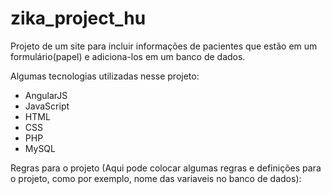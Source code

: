 # zika_project_hu

Projeto de um site para incluir informações de pacientes que estão em um formulário(papel) e adiciona-los em um banco de dados.

Algumas tecnologias utilizadas nesse projeto:
  - AngularJS
  - JavaScript
  - HTML
  - CSS
  - PHP
  - MySQL
  
Regras para o projeto (Aqui pode colocar algumas regras e definições para o projeto, como por exemplo, 
nome das variaveis no banco de dados):
